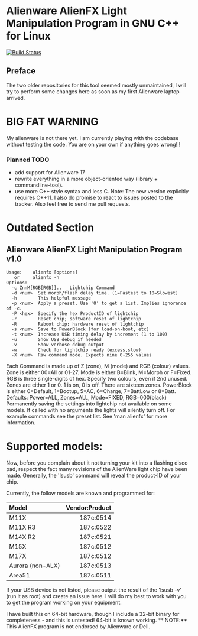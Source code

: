 # Alienware AlienFX Light Manipulation Program in GNU C++ for Linux
[![Build Status](https://travis-ci.org/olifre/alienfx.svg?branch=master)](https://travis-ci.org/olifre/alienfx)
## Preface
The two older repositories for this tool seemed mostly unmaintained, 
I will try to perform some changes here as soon as my first 
Alienware laptop arrived.

# BIG FAT WARNING
My alienware is not there yet. 
I am currently playing with the codebase without testing the code. 
You are on your own if anything goes wrong!!! 

### Planned TODO
- add support for Alienware 17
- rewrite everything in a more object-oriented way (library + commandline-tool).
- use more C++ style syntax and less C.
Note: The new version explicitly requires C++11. 
I also do promise to react to issues posted to the tracker. 
Also feel free to send me pull requests. 


# Outdated Section
## Alienware AlienFX Light Manipulation Program v1.0
```
Usage:    alienfx [options]
   or     alienfx -h
Options:
  -c ZnnM[RGB[RGB]]..   Lightchip Command
  -d <num>  Set morph/flash delay time. (1=Fastest to 10=Slowest)
  -h        This helpful message
  -p <num>  Apply a preset. Use '0' to get a list. Implies ignorance of -c.
  -P <hex>  Specify the hex ProductID of lightchip
  -r        Reset chip; software reset of lightchip
  -R        Reboot chip; hardware reset of lightchip
  -s <num>  Save to PowerBlock (for load-on-boot, etc)
  -t <num>  Increase USB timing delay by increment (1 to 100)
  -u        Show USB debug if needed
  -v        Show verbose debug output
  -w        Check for lightchip ready (excess,slow)
  -X <num>  Raw command mode. Expects nine 0-255 values
```
Each Command is made up of Z (zone), M (mode) and RGB (colour) values.
Zone is either 00=All or 01-27.
Mode is either B=Blink, M=Morph or F=Fixed.
RGB is three single-digits of hex. Specify two colours, even if 2nd unused.
Zones are either 1 or 0. 1 is on, 0 is off. There are sixteen zones.
PowerBlock is either 0=Default, 1=Bootup, 5=AC, 6=Charge, 7=BattLow or 8=Batt.
Defaults: Power=ALL, Zones=ALL, Mode=FIXED, RGB=000(black)
Permanently saving the settings into lightchip not available on some models.
If called with no arguments the lights will silently turn off.
For example commands see the preset list.
See 'man alienfx' for more information.

# Supported models:
Now, before you complain about it not turning your kit into a flashing disco pad, respect the fact many revisions of the AlienWare light chip have been made.   Generally, the 'lsusb' command will reveal the product-ID of your chip.

Currently, the follow models are known and programmed for:

|Model           |Vendor:Product|
|:-------------- | ------------:|
|M11X            |     187c:0514|
|M11X R3         |     187c:0522|	
|M14X R2         |     187c:0521|
|M15X            |     187c:0512|
|M17X            |     187c:0512|
|Aurora (non-ALX)|     187c:0513|
|Area51          |     187c:0511|

If your USB device is not listed, please output the result of the 
'lsusb -v' (run it as root) and create an issue here. I will do my best
to work with you to get the program working on your equipment.

I have built this on 64-bit hardware, though I include a 32-bit binary for
completeness - and this is untested!  64-bit is known working.
** NOTE:** This AlienFX program is not endorsed by Alienware or Dell.
